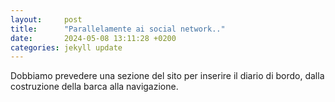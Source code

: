 ```yaml
---
layout:     post
title:      "Parallelamente ai social network.."
date:       2024-05-08 13:11:28 +0200
categories: jekyll update
---
```


Dobbiamo prevedere una sezione del sito per inserire il diario di bordo, dalla costruzione della barca alla navigazione. 
